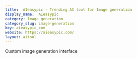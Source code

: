 ```yaml
---
title:  AIeasypic - Trending AI tool for Image generation
display_name:  AIeasypic
category: Image generation
category_slug: image-generation
key: aieasypic_com
website: https://aieasypic.com/
layout: aitool
---
```


Custom image generation interface
